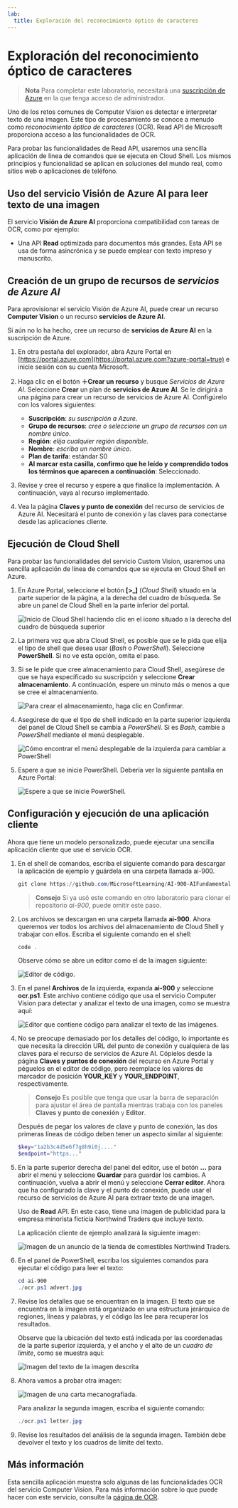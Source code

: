 ```yaml
---
lab:
  title: Exploración del reconocimiento óptico de caracteres
---
```


# Exploración del reconocimiento óptico de caracteres

> **Nota** Para completar este laboratorio, necesitará una [suscripción de Azure](https://azure.microsoft.com/free?azure-portal=true) en la que tenga acceso de administrador.

Uno de los retos comunes de Computer Vision es detectar e interpretar texto de una imagen. Este tipo de procesamiento se conoce a menudo como *reconocimiento óptico de caracteres* (OCR). Read API de Microsoft proporciona acceso a las funcionalidades de OCR. 

Para probar las funcionalidades de Read API, usaremos una sencilla aplicación de línea de comandos que se ejecuta en Cloud Shell. Los mismos principios y funcionalidad se aplican en soluciones del mundo real, como sitios web o aplicaciones de teléfono.

## Uso del servicio Visión de Azure AI para leer texto de una imagen

El servicio **Visión de Azure AI** proporciona compatibilidad con tareas de OCR, como por ejemplo:

- Una API **Read** optimizada para documentos más grandes. Esta API se usa de forma asincrónica y se puede emplear con texto impreso y manuscrito.

## Creación de un grupo de recursos de *servicios de Azure AI*

Para aprovisionar el servicio Visión de Azure AI, puede crear un recurso **Computer Vision** o un recurso **servicios de Azure AI**.

Si aún no lo ha hecho, cree un recurso de **servicios de Azure AI** en la suscripción de Azure.

1. En otra pestaña del explorador, abra Azure Portal en [https://portal.azure.com](https://portal.azure.com?azure-portal=true) e inicie sesión con su cuenta Microsoft.

1. Haga clic en el botón **&#65291;Crear un recurso** y busque *Servicios de Azure AI*. Seleccione **Crear** un plan de **servicios de Azure AI**. Se le dirigirá a una página para crear un recurso de servicios de Azure AI. Configúrelo con los valores siguientes:
    - **Suscripción**: *su suscripción a Azure*.
    - **Grupo de recursos**: *cree o seleccione un grupo de recursos con un nombre único*.
    - **Región**: *elija cualquier región disponible*.
    - **Nombre**: *escriba un nombre único*.
    - **Plan de tarifa**: estándar S0
    - **Al marcar esta casilla, confirmo que he leído y comprendido todos los términos que aparecen a continuación**: Seleccionado.

1. Revise y cree el recurso y espere a que finalice la implementación. A continuación, vaya al recurso implementado.

1. Vea la página **Claves y punto de conexión** del recurso de servicios de Azure AI. Necesitará el punto de conexión y las claves para conectarse desde las aplicaciones cliente.

## Ejecución de Cloud Shell

Para probar las funcionalidades del servicio Custom Vision, usaremos una sencilla aplicación de línea de comandos que se ejecuta en Cloud Shell en Azure.

1. En Azure Portal, seleccione el botón **[>_]** (*Cloud Shell*) situado en la parte superior de la página, a la derecha del cuadro de búsqueda. Se abre un panel de Cloud Shell en la parte inferior del portal. 

    ![Inicio de Cloud Shell haciendo clic en el icono situado a la derecha del cuadro de búsqueda superior](media/read-text-computer-vision/powershell-portal-guide-1.png)

1. La primera vez que abra Cloud Shell, es posible que se le pida que elija el tipo de shell que desea usar (*Bash* o *PowerShell*). Seleccione **PowerShell**. Si no ve esta opción, omita el paso.  

1. Si se le pide que cree almacenamiento para Cloud Shell, asegúrese de que se haya especificado su suscripción y seleccione **Crear almacenamiento**. A continuación, espere un minuto más o menos a que se cree el almacenamiento.

    ![Para crear el almacenamiento, haga clic en Confirmar.](media/read-text-computer-vision/powershell-portal-guide-2.png)

1. Asegúrese de que el tipo de shell indicado en la parte superior izquierda del panel de Cloud Shell se cambia a *PowerShell*. Si es *Bash*, cambie a *PowerShell* mediante el menú desplegable.

    ![Cómo encontrar el menú desplegable de la izquierda para cambiar a PowerShell](media/read-text-computer-vision/powershell-portal-guide-3.png) 

1. Espere a que se inicie PowerShell. Debería ver la siguiente pantalla en Azure Portal:  

    ![Espere a que se inicie PowerShell.](media/read-text-computer-vision/powershell-prompt.png) 

## Configuración y ejecución de una aplicación cliente

Ahora que tiene un modelo personalizado, puede ejecutar una sencilla aplicación cliente que use el servicio OCR.

1. En el shell de comandos, escriba el siguiente comando para descargar la aplicación de ejemplo y guárdela en una carpeta llamada ai-900.

    ```PowerShell
    git clone https://github.com/MicrosoftLearning/AI-900-AIFundamentals ai-900
    ```

    >**Consejo** Si ya usó este comando en otro laboratorio para clonar el repositorio *ai-900*, puede omitir este paso.

1. Los archivos se descargan en una carpeta llamada **ai-900**. Ahora queremos ver todos los archivos del almacenamiento de Cloud Shell y trabajar con ellos. Escriba el siguiente comando en el shell:

    ```PowerShell
    code .
    ```

    Observe cómo se abre un editor como el de la imagen siguiente: 

    ![Editor de código.](media/read-text-computer-vision/powershell-portal-guide-4.png)

1. En el panel **Archivos** de la izquierda, expanda **ai-900** y seleccione **ocr.ps1**. Este archivo contiene código que usa el servicio Computer Vision para detectar y analizar el texto de una imagen, como se muestra aquí:

    ![Editor que contiene código para analizar el texto de las imágenes.](media/read-text-computer-vision/ocr-code.png)

1. No se preocupe demasiado por los detalles del código, lo importante es que necesita la dirección URL del punto de conexión y cualquiera de las claves para el recurso de servicios de Azure AI. Cópielos desde la página **Claves y puntos de conexión** del recurso en Azure Portal y péguelos en el editor de código, pero reemplace los valores de marcador de posición **YOUR_KEY** y **YOUR_ENDPOINT**, respectivamente.

    > **Consejo** Es posible que tenga que usar la barra de separación para ajustar el área de pantalla mientras trabaja con los paneles **Claves y punto de conexión** y **Editor**.

    Después de pegar los valores de clave y punto de conexión, las dos primeras líneas de código deben tener un aspecto similar al siguiente:

    ```PowerShell
    $key="1a2b3c4d5e6f7g8h9i0j...."    
    $endpoint="https..."
    ```

1. En la parte superior derecha del panel del editor, use el botón **...** para abrir el menú y seleccione **Guardar** para guardar los cambios. A continuación, vuelva a abrir el menú y seleccione **Cerrar editor**. Ahora que ha configurado la clave y el punto de conexión, puede usar el recurso de servicios de Azure AI para extraer texto de una imagen.

    Uso de **Read** API. En este caso, tiene una imagen de publicidad para la empresa minorista ficticia Northwind Traders que incluye texto.

    La aplicación cliente de ejemplo analizará la siguiente imagen:

    ![Imagen de un anuncio de la tienda de comestibles Northwind Traders.](media/read-text-computer-vision/advert.jpg)

1. En el panel de PowerShell, escriba los siguientes comandos para ejecutar el código para leer el texto:

    ```PowerShell
    cd ai-900
    ./ocr.ps1 advert.jpg
    ```

1. Revise los detalles que se encuentran en la imagen. El texto que se encuentra en la imagen está organizado en una estructura jerárquica de regiones, líneas y palabras, y el código las lee para recuperar los resultados.

    Observe que la ubicación del texto está indicada por las coordenadas de la parte superior izquierda, y el ancho y el alto de un *cuadro de límite*, como se muestra aquí:

    ![Imagen del texto de la imagen descrita](media/read-text-computer-vision/lab-05-bounding-boxes.png)

1. Ahora vamos a probar otra imagen:

    ![Imagen de una carta mecanografiada.](media/read-text-computer-vision/letter.jpg)

    Para analizar la segunda imagen, escriba el siguiente comando:

    ```PowerShell
    ./ocr.ps1 letter.jpg
    ```

1. Revise los resultados del análisis de la segunda imagen. También debe devolver el texto y los cuadros de límite del texto.

## Más información

Esta sencilla aplicación muestra solo algunas de las funcionalidades OCR del servicio Computer Vision. Para más información sobre lo que puede hacer con este servicio, consulte la [página de OCR](https://docs.microsoft.com/azure/cognitive-services/computer-vision/overview-ocr).
